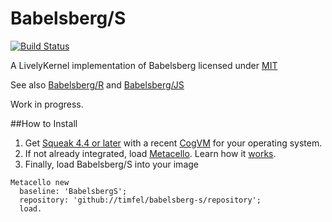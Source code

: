 Babelsberg/S
=============
[![Build Status](https://travis-ci.org/timfel/babelsberg-js.png?branch=master)](https://travis-ci.org/timfel/babelsberg-s)

A LivelyKernel implementation of Babelsberg licensed under [MIT](https://github.com/timfel/babelsberg-s/blob/master/LICENSE)

See also [Babelsberg/R](https://github.com/timfel/babelsberg-r) and [Babelsberg/JS](https://github.com/timfel/babelsberg-js)

Work in progress.

##How to Install

1. Get [Squeak 4.4 or later](http://www.squeak.org) with a recent [CogVM](http://www.mirandabanda.org/files/Cog/VM/) for your operating system.
2. If not already integrated, load [Metacello](https://github.com/dalehenrich/metacello-work). Learn how it [works](https://github.com/dalehenrich/metacello-work/blob/master/docs/MetacelloUserGuide.md).
3. Finally, load Babelsberg/S into your image

```Smalltalk
Metacello new
  baseline: 'BabelsbergS';
  repository: 'github://timfel/babelsberg-s/repository';
  load.
```
